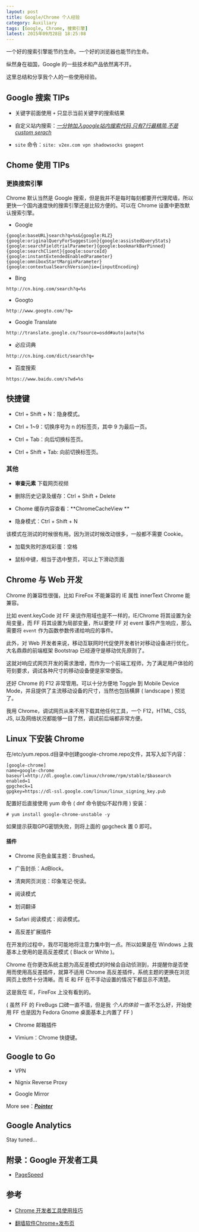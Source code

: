 ```yaml
---
layout: post
title: Google/Chrome 个人经验
category: Auxiliary
tags: [Google, Chrome, 搜索引擎]
latest: 2015年09月28日 18:25:08
---
```


一个好的搜索引擎能节约生命。一个好的浏览器也能节约生命。

纵然身在祖国，Google 的一些技术和产品依然离不开。

这里总结和分享我个人的一些使用经验。

Google 搜索 TIPs
-

+ 关键字前面使用 `+` 只显示当前关键字的搜索结果

+ 自定义站内搜索：*[一分钟加入google站内搜索代码,只有7行最精简,不是custom serach](http://tongcx.no-ip.org:81/node/107)*

+ `site` 命令：`site: v2ex.com vpn shadowsocks goagent`


Chome 使用 TIPs
-

### 更换搜索引擎

Chrome 默认当然是 Google 搜索，但是我并不是每时每刻都要开代理爬墙，所以更快一个国内速度快的搜索引擎还是比较方便的。可以在 Chrome 设置中更改默认搜索引擎。

- Google

```
{google:baseURL}search?q=%s&{google:RLZ}{google:originalQueryForSuggestion}{google:assistedQueryStats}{google:searchFieldtrialParameter}{google:bookmarkBarPinned}{google:searchClient}{google:sourceId}{google:instantExtendedEnabledParameter}{google:omniboxStartMarginParameter}{google:contextualSearchVersion}ie={inputEncoding}
```

- Bing

```
http://cn.bing.com/search?q=%s
```

- Googto

```
http://www.googto.com/?q=
```

- Google Translate

```
http://translate.google.cn/?source=osdd#auto|auto|%s
```

- 必应词典

```
http://cn.bing.com/dict/search?q=
```

- 百度搜索

```
https://www.baidu.com/s?wd=%s
```

快捷键
-

- Ctrl + Shift + N：隐身模式。

- Ctrl + 1~9：切换序号为 n 的标签页，其中 9 为最后一页。

- Ctrl + Tab：向后切换标签页。

- Ctrl + Shift + Tab: 向前切换标签页。

### 其他

+ **审查元素** 下载网页视频

+ 删除历史记录及缓存：Ctrl + Shift + Delete

+ Chome 缓存内容查看：**ChromeCacheView **

+ 隐身模式：Ctrl + Shift + N

该模式在测试的时候很有用。因为测试时候改动很多，一般都不需要 Cookie。

+ 加载失败时游戏彩蛋：空格

+ 鼠标中键，相当于选中整页，可以上下滑动页面

Chrome 与 Web 开发
-

Chrome 的兼容性很强，比如 FireFox 不能兼容的 IE 属性 innerText Chrome 能兼容。

比如 event.keyCode 对 FF 来说作用域也是不一样的，IE/Chrome 将其设置为全局变量，而 FF 将其设置为局部变量，所以要使 FF 对 event 事件产生响应，那么需要将 `event` 作为函数参数传递给响应的事件。

此外，对 Web 开发者来说，移动互联网时代促使开发者针对移动设备进行优化，大名鼎鼎的前端框架 Bootstrap 已经遵守是移动优先原则了。

这就对响应式网页开发的需求激增，而作为一个前端工程师，为了满足用户体验的苛刻要求，调试各种尺寸的移动设备便是家常便饭。

还好 Chrome 的 F12 非常管用。可以十分方便地 Toggle 到 Mobile Device Mode，并且提供了主流移动设备的尺寸，当然也包括横屏 ( landscape ) 预览了。

我用 Chrome，调试网页从来不用下载其他任何工具，一个 F12，HTML, CSS, JS, 以及网络状况都能够一目了然，调试前后端都非常方便。

Linux 下安装 Chrome
-

在/etc/yum.repos.d目录中创建google-chrome.repo文件，其写入如下内容：

```
[google-chrome]
name=google-chrome
baseurl=http://dl.google.com/linux/chrome/rpm/stable/$basearch
enabled=1
gpgcheck=1
gpgkey=https://dl-ssl.google.com/linux/linux_signing_key.pub
```

配置好后直接使用 yum 命令 ( dnf 命令貌似不起作用 ) 安装：

```
# yum install google-chrome-unstable -y
```

如果提示获取GPG密钥失败，则将上面的 gpgcheck 置 0 即可。

#### **插件**

+ Chrome 灰色金属主题：Brushed。

+ 广告封杀：AdBlock。

+ 清爽网页浏览：印象笔记·悦读。

+ 阅读模式

+ 划词翻译

+ Safari 阅读模式：阅读模式。

+ 高反差扩展插件

在开发的过程中，我尽可能地将注意力集中到一点。所以如果是在 Windows 上我基本上使用的是高反差模式 ( Black or White )。

Chrome 在你更改系统主题为高反差模式的时候会自动侦测到，并提醒你是否使用而使用高反差插件，就算不适用 Chrome 高反差插件，系统主题的更换在浏览网页上依然十分清晰。而 IE 和 FF 在不手动设置的情况下都显示不清楚。

这是我在 IE，FireFox 上没有看到的。

( 虽然 FF 的 FireBugs 口碑一直不错，但是我 *个人的体验* 一直不怎么好，开始使用 FF 也是因为 Fedora Gnome 桌面基本上内置了 FF )

+ Chrome 邮箱插件

+ Vimium：Chrome 快捷键。

Google to Go
-

+ VPN

+ Nignix Reverse Proxy

+ Google Mirror

More see：***[Pointer](https://github.com/ckwongloy/ckwongloy.github.io/wiki/)***

Google Analytics
-

Stay tuned...

附录：Google 开发者工具
-

- [PageSpeed](https://developers.google.com/speed/pagespeed/insights/)

参考
-

- [Chrome 开发者工具使用技巧](http://segmentfault.com/a/1190000003882567?utm_source=Weibo&utm_medium=shareLink&utm_campaign=socialShare)

- [翻墙软件Chrome+发布页](https://github.com/comeforu2012/truth/wiki/ChromePlus)
